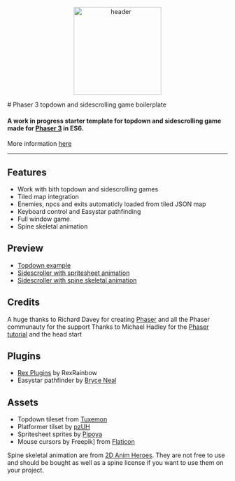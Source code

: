 <p align="center"><img src="https://phaser.io/images/img.png" alt="header" width="200"></p>
# Phaser 3 topdown and sidescrolling game boilerplate

#### A work in progress starter template for topdown and sidescrolling game made for [Phaser 3](https://phaser.io/) in ES6.
More information [here](https://phaser.discourse.group/t/wip-topdown-and-sidescrolling-game-boilerplate/6581)

---

## Features

- Work with bith topdown and sidescrolling games
- Tiled map integration
- Enemies, npcs and exits automaticly loaded from tiled JSON map
- Keyboard control and Easystar pathfinding
- Full window game
- Spine skeletal animation

## Preview

- [Topdown example](http://sandbox-adventure.com/phaser/0.31/topdown.html)
- [Sidescroller with spritesheet animation](http://sandbox-adventure.com/phaser/0.31/sidescroller-spritesheet.html)
- [Sidescroller with spine skeletal animation](http://sandbox-adventure.com/phaser/0.31/sidescroller-spine.html)

## Credits

A huge thanks to Richard Davey for creating [Phaser](https://phaser.io/) and all the Phaser communauty for the support
Thanks to Michael Hadley for the [Phaser tutorial](https://itnext.io/modular-game-worlds-in-phaser-3-tilemaps-2-dynamic-platformer-3d68e73d494a) and the head start

## Plugins

- [Rex Plugins](https://rexrainbow.github.io/phaser3-rex-notes/docs/site/) by RexRainbow
- Easystar pathfinder by [Bryce Neal](@prettymuchbryce)

## Assets

- Topdown tileset from [Tuxemon](https://github.com/Tuxemon/Tuxemon)
- Platformer tilset by [pzUH](https://pzuh.itch.io/)
- Spritesheet sprites by [Pipoya](https://pipoya.itch.io/)
- Mouse cursors by Freepik] from [Flaticon](https://www.flaticon.com/)

Spine skeletal animation are from [2D Anim Heroes](https://assetstore.unity.com/packages/2d/characters/2d-anim-heroes-41338). They are not free to use and should be bought as well as a spine license if you want to use them on your project.

